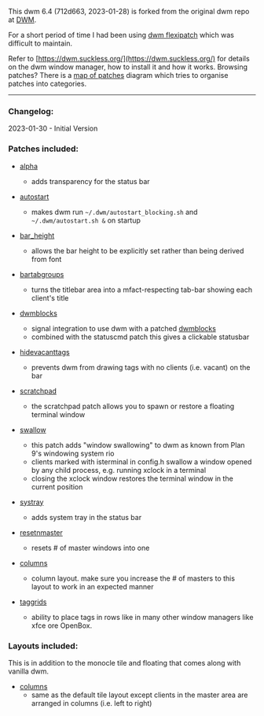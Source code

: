 This dwm 6.4 (712d663, 2023-01-28) is forked from the original dwm repo at [DWM](https://git.suckless.org/dwm).

For a short period of time I had been using [dwm flexipatch](https://github.com/bakkeby/dwm-flexipatch) which was difficult to maintain.

Refer to [https://dwm.suckless.org/](https://dwm.suckless.org/) for details on the dwm window manager, how to install it and how it works.
Browsing patches? There is a [map of patches](https://coggle.it/diagram/X9IiSSM6PTWOM9Wz) diagram which tries to organise patches into categories.


---

### Changelog:

2023-01-30 - Initial Version


### Patches included:


   - [alpha](https://dwm.suckless.org/patches/alpha/)
      - adds transparency for the status bar

   - [autostart](https://dwm.suckless.org/patches/autostart/)
      - makes dwm run `~/.dwm/autostart_blocking.sh` and `~/.dwm/autostart.sh &` on startup

   - [bar_height](https://dwm.suckless.org/patches/bar_height/)
      - allows the bar height to be explicitly set rather than being derived from font

   - [bartabgroups](https://dwm.suckless.org/patches/bartabgroups/)
      - turns the titlebar area into a mfact-respecting tab-bar showing each client's title

   - [dwmblocks](https://gist.github.com/danbyl/54f7c1d57fc6507242a95b71c3d8fdea)
      - signal integration to use dwm with a patched [dwmblocks](https://github.com/torrinfail/dwmblocks)
      - combined with the statuscmd patch this gives a clickable statusbar

   - [hidevacanttags](https://dwm.suckless.org/patches/hide_vacant_tags/)
      - prevents dwm from drawing tags with no clients (i.e. vacant) on the bar

   - [scratchpad](https://dwm.suckless.org/patches/scratchpad/)
      - the scratchpad patch allows you to spawn or restore a floating terminal window

   - [swallow](https://dwm.suckless.org/patches/swallow/)
      - this patch adds "window swallowing" to dwm as known from Plan 9's windowing system rio
      - clients marked with isterminal in config.h swallow a window opened by any child process,
        e.g. running xclock in a terminal
      - closing the xclock window restores the terminal window in the current position

   - [systray](https://dwm.suckless.org/patches/systray/)
      - adds system tray in the status bar

   - [resetnmaster](https://dwm.suckless.org/patches/resetnmaster/)
      - resets # of master windows into one
      
   - [columns](https://dwm.suckless.org/patches/columns/)
      - column layout. make sure you increase the # of masters to this layout to work in an expected manner
      
   - [taggrids](https://dwm.suckless.org/patches/taggrid/)
      - ability to place tags in rows like in many other window managers like xfce ore OpenBox.


### Layouts included:
   This is in addition to the monocle tile and floating that comes along with vanilla dwm.

   - [columns](https://dwm.suckless.org/patches/columns/)
      - same as the default tile layout except clients in the master area are arranged in columns
        (i.e. left to right)
